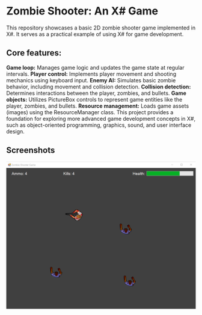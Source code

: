 # Zombie Shooter: An X# Game

This repository showcases a basic 2D zombie shooter game implemented in X#. It serves as a practical example of using X# for game development.

## Core features:

**Game loop:** Manages game logic and updates the game state at regular intervals.
**Player control:** Implements player movement and shooting mechanics using keyboard input.
**Enemy AI:** Simulates basic zombie behavior, including movement and collision detection.
**Collision detection:** Determines interactions between the player, zombies, and bullets.
**Game objects:** Utilizes PictureBox controls to represent game entities like the player, zombies, and bullets.
**Resource management:** Loads game assets (images) using the ResourceManager class.
This project provides a foundation for exploring more advanced game development concepts in X#, such as object-oriented programming, graphics, sound, and user interface design.

## Screenshots
![GamePlay](images/Screenshot_1.png)
